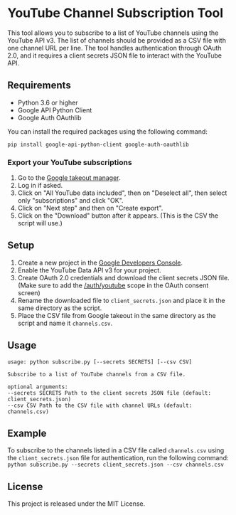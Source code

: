 # YouTube Channel Subscription Tool

This tool allows you to subscribe to a list of YouTube channels using the YouTube API v3. The list of channels should be provided as a CSV file with one channel URL per line. The tool handles authentication through OAuth 2.0, and it requires a client secrets JSON file to interact with the YouTube API.

## Requirements

- Python 3.6 or higher
- Google API Python Client
- Google Auth OAuthlib

You can install the required packages using the following command:
```
pip install google-api-python-client google-auth-oauthlib
```

### Export your YouTube subscriptions
1. Go to the [Google takeout manager](https://takeout.google.com/takeout/custom/youtube).
2. Log in if asked.
3. Click on "All YouTube data included", then on "Deselect all", then select only "subscriptions" and click "OK".
4. Click on "Next step" and then on "Create export".
5. Click on the "Download" button after it appears. (This is the CSV the script will use.)

## Setup

1. Create a new project in the [Google Developers Console](https://console.developers.google.com/).
2. Enable the YouTube Data API v3 for your project.
3. Create OAuth 2.0 credentials and download the client secrets JSON file. (Make sure to add the [/auth/youtube](https://www.googleapis.com/auth/youtube.force-ssl) scope in the OAuth consent screen) 
4. Rename the downloaded file to `client_secrets.json` and place it in the same directory as the script.
5. Place the CSV file from Google takeout in the same directory as the script and name it `channels.csv`.

## Usage
```
usage: python subscribe.py [--secrets SECRETS] [--csv CSV]

Subscribe to a list of YouTube channels from a CSV file.

optional arguments:
--secrets SECRETS Path to the client secrets JSON file (default: client_secrets.json)
--csv CSV Path to the CSV file with channel URLs (default: channels.csv)
```

## Example

To subscribe to the channels listed in a CSV file called `channels.csv` using the `client_secrets.json` file for authentication, run the following command:
```python subscribe.py --secrets client_secrets.json --csv channels.csv```


## License

This project is released under the MIT License.
